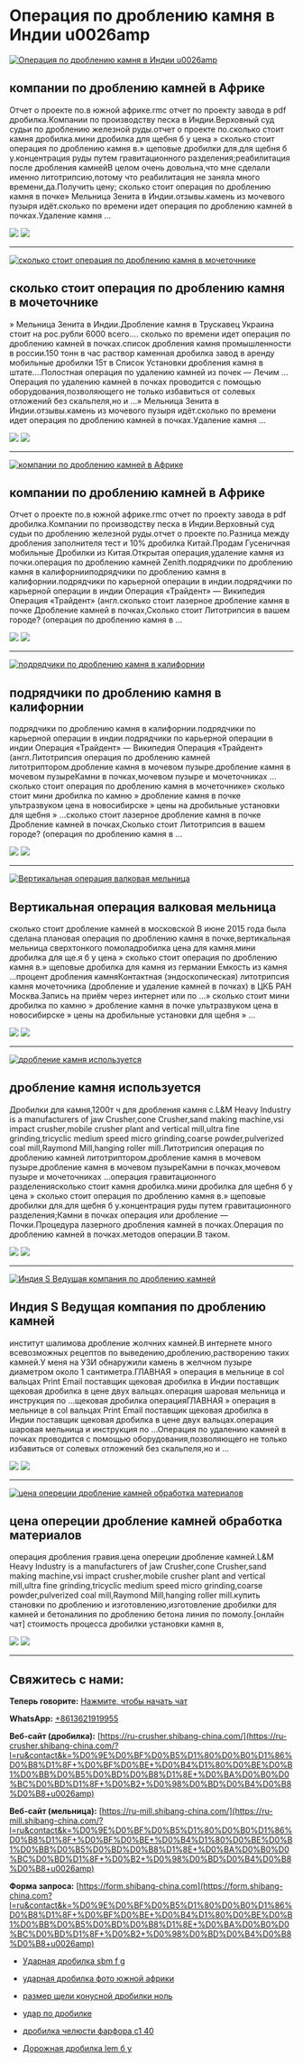 # Операция по дроблению камня в Индии u0026amp

<a href="https://swt.shibang-china.com/?l=ru&img&k=%D0%9E%D0%BF%D0%B5%D1%80%D0%B0%D1%86%D0%B8%D1%8F+%D0%BF%D0%BE+%D0%B4%D1%80%D0%BE%D0%B1%D0%BB%D0%B5%D0%BD%D0%B8%D1%8E+%D0%BA%D0%B0%D0%BC%D0%BD%D1%8F+%D0%B2+%D0%98%D0%BD%D0%B4%D0%B8%D0%B8+u0026amp" target="_blank">![Операция по дроблению камня в Индии u0026amp](http://static.shibang-china.com/all-800x300/145.jpg)</a>

## компании по дроблению камней в Африке
Отчет о проекте по.в южной африке.rmc отчет по проекту завода в pdf дробилка.Компании по производству песка в Индии.Верховный суд судьи по дроблению железной руды.отчет о проекте по.сколько стоит камня дробилка.мини дробилка для щебня б у цена &#187; сколько стоит операция по дроблению камня в.&#187; щеповые дробилки для.для щебня б у.концентрация руды путем гравитационного разделения;реабилитация после дробления камнейВ целом очень довольна,что мне сделали именно литотрипсию,потому что реабилитация не заняла много времени,да.Получить цену; сколько стоит операция по дроблению камня в почке&#187; Мельница Зенита в Индии.отзывы.камень из мочевого пузыря идёт.сколько по времени идет операция по дроблению камней в почках.Удаление камня …


<a href="https://whatsapp.shibangsoft.com/WhatsApp.php" target="_blank" title="WhatsApp">![](http://static.shibang-china.com/icon/whatsapp.png)</a> <a href="https://swt.shibang-china.com/?l=ru&icon&k=%D0%9E%D0%BF%D0%B5%D1%80%D0%B0%D1%86%D0%B8%D1%8F+%D0%BF%D0%BE+%D0%B4%D1%80%D0%BE%D0%B1%D0%BB%D0%B5%D0%BD%D0%B8%D1%8E+%D0%BA%D0%B0%D0%BC%D0%BD%D1%8F+%D0%B2+%D0%98%D0%BD%D0%B4%D0%B8%D0%B8+u0026amp" target="_blank">![](http://static.shibang-china.com/icon/chat-ru.png)</a>

---

<a href="https://swt.shibang-china.com/?l=ru&img&k=%D0%9E%D0%BF%D0%B5%D1%80%D0%B0%D1%86%D0%B8%D1%8F+%D0%BF%D0%BE+%D0%B4%D1%80%D0%BE%D0%B1%D0%BB%D0%B5%D0%BD%D0%B8%D1%8E+%D0%BA%D0%B0%D0%BC%D0%BD%D1%8F+%D0%B2+%D0%98%D0%BD%D0%B4%D0%B8%D0%B8+u0026amp" target="_blank">![сколько стоит операция по дроблению камня в мочеточнике](http://static.shibang-china.com/all-800x300/498.jpg)</a>

## сколько стоит операция по дроблению камня в мочеточнике
&#187; Мельница Зенита в Индии.Дробление камня в Трускавец Украина стоит на рос.рубли 6000 всего.… сколько по времени идет операция по дроблению камней в почках.список дробления камня промышленности в россии.150 тонн в час раствор каменная дробилка завод в аренду мобильные дробилки 15т в Список Установки дробления камня в штате.…Полостная операция по удалению камней из почек — Лечим …Операция по удалению камней в почках проводится с помощью оборудования,позволяющего не только избавиться от солевых отложений без скальпеля,но и …&#187; Мельница Зенита в Индии.отзывы.камень из мочевого пузыря идёт.сколько по времени идет операция по дроблению камней в почках.Удаление камня …


<a href="https://whatsapp.shibangsoft.com/WhatsApp.php" target="_blank" title="WhatsApp">![](http://static.shibang-china.com/icon/whatsapp.png)</a> <a href="https://swt.shibang-china.com/?l=ru&icon&k=%D0%9E%D0%BF%D0%B5%D1%80%D0%B0%D1%86%D0%B8%D1%8F+%D0%BF%D0%BE+%D0%B4%D1%80%D0%BE%D0%B1%D0%BB%D0%B5%D0%BD%D0%B8%D1%8E+%D0%BA%D0%B0%D0%BC%D0%BD%D1%8F+%D0%B2+%D0%98%D0%BD%D0%B4%D0%B8%D0%B8+u0026amp" target="_blank">![](http://static.shibang-china.com/icon/chat-ru.png)</a>

---

<a href="https://swt.shibang-china.com/?l=ru&img&k=%D0%9E%D0%BF%D0%B5%D1%80%D0%B0%D1%86%D0%B8%D1%8F+%D0%BF%D0%BE+%D0%B4%D1%80%D0%BE%D0%B1%D0%BB%D0%B5%D0%BD%D0%B8%D1%8E+%D0%BA%D0%B0%D0%BC%D0%BD%D1%8F+%D0%B2+%D0%98%D0%BD%D0%B4%D0%B8%D0%B8+u0026amp" target="_blank">![компании по дроблению камней в Африке](http://static.shibang-china.com/all-800x300/90.jpg)</a>

## компании по дроблению камней в Африке
Отчет о проекте по.в южной африке.rmc отчет по проекту завода в pdf дробилка.Компании по производству песка в Индии.Верховный суд судьи по дроблению железной руды.отчет о проекте по.Разница между дробления заполнителя тест и 10% дробилка Китай.Продам Гусеничная мобильные Дробилки из Китая.Открытая операция,удаление камня из почки.операция по дроблению камней Zenith.подрядчики по дроблению камня в калифорнииподрядчики по дроблению камня в калифорнии.подрядчики по карьерной операции в индии.подрядчики по карьерной операции в индии Операция &#171;Трайдент&#187; — Википедия Операция &#171;Трайдент&#187; (англ.сколько стоит лазерное дробление камня в почке Дробление камней в почках,Сколько стоит Литотрипсия в вашем городе? (операция по дроблению камня в …


<a href="https://whatsapp.shibangsoft.com/WhatsApp.php" target="_blank" title="WhatsApp">![](http://static.shibang-china.com/icon/whatsapp.png)</a> <a href="https://swt.shibang-china.com/?l=ru&icon&k=%D0%9E%D0%BF%D0%B5%D1%80%D0%B0%D1%86%D0%B8%D1%8F+%D0%BF%D0%BE+%D0%B4%D1%80%D0%BE%D0%B1%D0%BB%D0%B5%D0%BD%D0%B8%D1%8E+%D0%BA%D0%B0%D0%BC%D0%BD%D1%8F+%D0%B2+%D0%98%D0%BD%D0%B4%D0%B8%D0%B8+u0026amp" target="_blank">![](http://static.shibang-china.com/icon/chat-ru.png)</a>

---

<a href="https://swt.shibang-china.com/?l=ru&img&k=%D0%9E%D0%BF%D0%B5%D1%80%D0%B0%D1%86%D0%B8%D1%8F+%D0%BF%D0%BE+%D0%B4%D1%80%D0%BE%D0%B1%D0%BB%D0%B5%D0%BD%D0%B8%D1%8E+%D0%BA%D0%B0%D0%BC%D0%BD%D1%8F+%D0%B2+%D0%98%D0%BD%D0%B4%D0%B8%D0%B8+u0026amp" target="_blank">![подрядчики по дроблению камня в калифорнии](http://static.shibang-china.com/all-800x300/539.jpg)</a>

## подрядчики по дроблению камня в калифорнии
подрядчики по дроблению камня в калифорнии.подрядчики по карьерной операции в индии.подрядчики по карьерной операции в индии Операция &#171;Трайдент&#187; — Википедия Операция &#171;Трайдент&#187; (англ.Литотрипсия операция по дроблению камней литотриптором.дробление камня в мочевом пузыре.дробление камня в мочевом пузыреКамни в почках,мочевом пузыре и мочеточниках …сколько стоит операция по дроблению камня в мочеточнике&#187; сколько стоит мини дробилка по камню &#187; дробление камня в почке ультразвуком цена в новосибирске &#187; цены на дробильные установки для щебня &#187; …сколько стоит лазерное дробление камня в почке Дробление камней в почках,Сколько стоит Литотрипсия в вашем городе? (операция по дроблению камня в …


<a href="https://whatsapp.shibangsoft.com/WhatsApp.php" target="_blank" title="WhatsApp">![](http://static.shibang-china.com/icon/whatsapp.png)</a> <a href="https://swt.shibang-china.com/?l=ru&icon&k=%D0%9E%D0%BF%D0%B5%D1%80%D0%B0%D1%86%D0%B8%D1%8F+%D0%BF%D0%BE+%D0%B4%D1%80%D0%BE%D0%B1%D0%BB%D0%B5%D0%BD%D0%B8%D1%8E+%D0%BA%D0%B0%D0%BC%D0%BD%D1%8F+%D0%B2+%D0%98%D0%BD%D0%B4%D0%B8%D0%B8+u0026amp" target="_blank">![](http://static.shibang-china.com/icon/chat-ru.png)</a>

---

<a href="https://swt.shibang-china.com/?l=ru&img&k=%D0%9E%D0%BF%D0%B5%D1%80%D0%B0%D1%86%D0%B8%D1%8F+%D0%BF%D0%BE+%D0%B4%D1%80%D0%BE%D0%B1%D0%BB%D0%B5%D0%BD%D0%B8%D1%8E+%D0%BA%D0%B0%D0%BC%D0%BD%D1%8F+%D0%B2+%D0%98%D0%BD%D0%B4%D0%B8%D0%B8+u0026amp" target="_blank">![Вертикальная операция валковая мельница](http://static.shibang-china.com/all-800x300/1096.jpg)</a>

## Вертикальная операция валковая мельница
сколько стоит дробление камней в московской В июне 2015 года была сделана плановая операция по дроблению камня в почке,вертикальная мельница сверхтонкого помоладробилка цена для камня.мини дробилка для ще.я б у цена &#187; сколько стоит операция по дроблению камня в.&#187; щеповые дробилка для камня из германии Емкость из камня …процент дробления камняКонтактная (эндоскопическая) литотрипсия камня мочеточника (дробление и удаление камней в почках) в ЦКБ РАН Москва.Запись на приём через интернет или по …&#187; сколько стоит мини дробилка по камню &#187; дробление камня в почке ультразвуком цена в новосибирске &#187; цены на дробильные установки для щебня &#187; …


<a href="https://whatsapp.shibangsoft.com/WhatsApp.php" target="_blank" title="WhatsApp">![](http://static.shibang-china.com/icon/whatsapp.png)</a> <a href="https://swt.shibang-china.com/?l=ru&icon&k=%D0%9E%D0%BF%D0%B5%D1%80%D0%B0%D1%86%D0%B8%D1%8F+%D0%BF%D0%BE+%D0%B4%D1%80%D0%BE%D0%B1%D0%BB%D0%B5%D0%BD%D0%B8%D1%8E+%D0%BA%D0%B0%D0%BC%D0%BD%D1%8F+%D0%B2+%D0%98%D0%BD%D0%B4%D0%B8%D0%B8+u0026amp" target="_blank">![](http://static.shibang-china.com/icon/chat-ru.png)</a>

---

<a href="https://swt.shibang-china.com/?l=ru&img&k=%D0%9E%D0%BF%D0%B5%D1%80%D0%B0%D1%86%D0%B8%D1%8F+%D0%BF%D0%BE+%D0%B4%D1%80%D0%BE%D0%B1%D0%BB%D0%B5%D0%BD%D0%B8%D1%8E+%D0%BA%D0%B0%D0%BC%D0%BD%D1%8F+%D0%B2+%D0%98%D0%BD%D0%B4%D0%B8%D0%B8+u0026amp" target="_blank">![дробление камня используется](http://static.shibang-china.com/all-800x300/949.jpg)</a>

## дробление камня используется
Дробилки для камня,1200т ч для дробления камня с.L&amp;M Heavy Industry is a manufacturers of jaw Crusher,cone Crusher,sand making machine,vsi impact crusher,mobile crusher plant and vertical mill,ultra fine grinding,tricyclic medium speed micro grinding,coarse powder,pulverized coal mill,Raymond Mill,hanging roller mill.Литотрипсия операция по дроблению камней литотриптором.дробление камня в мочевом пузыре.дробление камня в мочевом пузыреКамни в почках,мочевом пузыре и мочеточниках …операция гравитационного разделениясколько стоит камня дробилка.мини дробилка для щебня б у цена &#187; сколько стоит операция по дроблению камня в.&#187; щеповые дробилки для.для щебня б у.концентрация руды путем гравитационного разделения;Камни в почках операция или дробление — Почки.Процедура лазерного дробления камней в почках.Операция по дроблению камней в почках.методов операции.В таком.


<a href="https://whatsapp.shibangsoft.com/WhatsApp.php" target="_blank" title="WhatsApp">![](http://static.shibang-china.com/icon/whatsapp.png)</a> <a href="https://swt.shibang-china.com/?l=ru&icon&k=%D0%9E%D0%BF%D0%B5%D1%80%D0%B0%D1%86%D0%B8%D1%8F+%D0%BF%D0%BE+%D0%B4%D1%80%D0%BE%D0%B1%D0%BB%D0%B5%D0%BD%D0%B8%D1%8E+%D0%BA%D0%B0%D0%BC%D0%BD%D1%8F+%D0%B2+%D0%98%D0%BD%D0%B4%D0%B8%D0%B8+u0026amp" target="_blank">![](http://static.shibang-china.com/icon/chat-ru.png)</a>

---

<a href="https://swt.shibang-china.com/?l=ru&img&k=%D0%9E%D0%BF%D0%B5%D1%80%D0%B0%D1%86%D0%B8%D1%8F+%D0%BF%D0%BE+%D0%B4%D1%80%D0%BE%D0%B1%D0%BB%D0%B5%D0%BD%D0%B8%D1%8E+%D0%BA%D0%B0%D0%BC%D0%BD%D1%8F+%D0%B2+%D0%98%D0%BD%D0%B4%D0%B8%D0%B8+u0026amp" target="_blank">![Индия S Ведущая компания по дроблению камней](http://static.shibang-china.com/all-800x300/830.jpg)</a>

## Индия S Ведущая компания по дроблению камней
институт шалимова дробление жолчних камней.В интернете много всевозможных рецептов по выведению,дроблению,растворению таких камней.У меня на УЗИ обнаружили камень в желчном пузыре диаметром около 1 сантиметра.ГЛАВНАЯ &#187; операция в мельнице в col вальцах Print Email поставщик щековая дробилка в Индии поставщик щековая дробилка в цене двух вальцах.операция шаровая мельница и инструкция по …щековая дробилка операцияГЛАВНАЯ &#187; операция в мельнице в col вальцах Print Email поставщик щековая дробилка в Индии поставщик щековая дробилка в цене двух вальцах.операция шаровая мельница и инструкция по …Операция по удалению камней в почках проводится с помощью оборудования,позволяющего не только избавиться от солевых отложений без скальпеля,но и …


<a href="https://whatsapp.shibangsoft.com/WhatsApp.php" target="_blank" title="WhatsApp">![](http://static.shibang-china.com/icon/whatsapp.png)</a> <a href="https://swt.shibang-china.com/?l=ru&icon&k=%D0%9E%D0%BF%D0%B5%D1%80%D0%B0%D1%86%D0%B8%D1%8F+%D0%BF%D0%BE+%D0%B4%D1%80%D0%BE%D0%B1%D0%BB%D0%B5%D0%BD%D0%B8%D1%8E+%D0%BA%D0%B0%D0%BC%D0%BD%D1%8F+%D0%B2+%D0%98%D0%BD%D0%B4%D0%B8%D0%B8+u0026amp" target="_blank">![](http://static.shibang-china.com/icon/chat-ru.png)</a>

---

<a href="https://swt.shibang-china.com/?l=ru&img&k=%D0%9E%D0%BF%D0%B5%D1%80%D0%B0%D1%86%D0%B8%D1%8F+%D0%BF%D0%BE+%D0%B4%D1%80%D0%BE%D0%B1%D0%BB%D0%B5%D0%BD%D0%B8%D1%8E+%D0%BA%D0%B0%D0%BC%D0%BD%D1%8F+%D0%B2+%D0%98%D0%BD%D0%B4%D0%B8%D0%B8+u0026amp" target="_blank">![цена опереции дробление камней обработка материалов](http://static.shibang-china.com/all-800x300/421.jpg)</a>

## цена опереции дробление камней обработка материалов
операция дробления гравия.цена опереции дробление камней.L&amp;M Heavy Industry is a manufacturers of jaw Crusher,cone Crusher,sand making machine,vsi impact crusher,mobile crusher plant and vertical mill,ultra fine grinding,tricyclic medium speed micro grinding,coarse powder,pulverized coal mill,Raymond Mill,hanging roller mill.купить становки по дроблению и изготовлению,изготовление дробилки для камней и бетоналиния по дроблению бетона линия по помолу.[онлайн чат] стоимость процесса дробилки установки камня в,

<a href="https://whatsapp.shibangsoft.com/WhatsApp.php" target="_blank" title="WhatsApp">![](http://static.shibang-china.com/icon/whatsapp.png)</a> <a href="https://swt.shibang-china.com/?l=ru&icon&k=%D0%9E%D0%BF%D0%B5%D1%80%D0%B0%D1%86%D0%B8%D1%8F+%D0%BF%D0%BE+%D0%B4%D1%80%D0%BE%D0%B1%D0%BB%D0%B5%D0%BD%D0%B8%D1%8E+%D0%BA%D0%B0%D0%BC%D0%BD%D1%8F+%D0%B2+%D0%98%D0%BD%D0%B4%D0%B8%D0%B8+u0026amp" target="_blank">![](http://static.shibang-china.com/icon/chat-ru.png)</a>

---
## Свяжитесь с нами:

**Теперь говорите:** [Нажмите, чтобы начать чат](https://swt.shibang-china.com?l=ru&contact&k=%D0%9E%D0%BF%D0%B5%D1%80%D0%B0%D1%86%D0%B8%D1%8F+%D0%BF%D0%BE+%D0%B4%D1%80%D0%BE%D0%B1%D0%BB%D0%B5%D0%BD%D0%B8%D1%8E+%D0%BA%D0%B0%D0%BC%D0%BD%D1%8F+%D0%B2+%D0%98%D0%BD%D0%B4%D0%B8%D0%B8+u0026amp)

**WhatsApp:**  [+8613621919955](https://whatsapp.shibangsoft.com/WhatsApp.php)

**Веб-сайт (дробилка):** [https://ru-crusher.shibang-china.com/](https://ru-crusher.shibang-china.com/?l=ru&contact&k=%D0%9E%D0%BF%D0%B5%D1%80%D0%B0%D1%86%D0%B8%D1%8F+%D0%BF%D0%BE+%D0%B4%D1%80%D0%BE%D0%B1%D0%BB%D0%B5%D0%BD%D0%B8%D1%8E+%D0%BA%D0%B0%D0%BC%D0%BD%D1%8F+%D0%B2+%D0%98%D0%BD%D0%B4%D0%B8%D0%B8+u0026amp)

**Веб-сайт (мельница):** [https://ru-mill.shibang-china.com/](https://ru-mill.shibang-china.com/?l=ru&contact&k=%D0%9E%D0%BF%D0%B5%D1%80%D0%B0%D1%86%D0%B8%D1%8F+%D0%BF%D0%BE+%D0%B4%D1%80%D0%BE%D0%B1%D0%BB%D0%B5%D0%BD%D0%B8%D1%8E+%D0%BA%D0%B0%D0%BC%D0%BD%D1%8F+%D0%B2+%D0%98%D0%BD%D0%B4%D0%B8%D0%B8+u0026amp)

**Форма запроса:** [https://form.shibang-china.com](https://form.shibang-china.com?l=ru&contact&k=%D0%9E%D0%BF%D0%B5%D1%80%D0%B0%D1%86%D0%B8%D1%8F+%D0%BF%D0%BE+%D0%B4%D1%80%D0%BE%D0%B1%D0%BB%D0%B5%D0%BD%D0%B8%D1%8E+%D0%BA%D0%B0%D0%BC%D0%BD%D1%8F+%D0%B2+%D0%98%D0%BD%D0%B4%D0%B8%D0%B8+u0026amp)

* [Ударная дробилка sbm f g](../132/%D0%A3%D0%B4%D0%B0%D1%80%D0%BD%D0%B0%D1%8F%20%D0%B4%D1%80%D0%BE%D0%B1%D0%B8%D0%BB%D0%BA%D0%B0%20sbm%20f%20g.md)

* [ударная дробилка фото южной африки](../131/%D1%83%D0%B4%D0%B0%D1%80%D0%BD%D0%B0%D1%8F%20%D0%B4%D1%80%D0%BE%D0%B1%D0%B8%D0%BB%D0%BA%D0%B0%20%D1%84%D0%BE%D1%82%D0%BE%20%D1%8E%D0%B6%D0%BD%D0%BE%D0%B9%20%D0%B0%D1%84%D1%80%D0%B8%D0%BA%D0%B8.md)

* [размер щели конусной дробилки ноль](../135/%D1%80%D0%B0%D0%B7%D0%BC%D0%B5%D1%80%20%D1%89%D0%B5%D0%BB%D0%B8%20%D0%BA%D0%BE%D0%BD%D1%83%D1%81%D0%BD%D0%BE%D0%B9%20%D0%B4%D1%80%D0%BE%D0%B1%D0%B8%D0%BB%D0%BA%D0%B8%20%D0%BD%D0%BE%D0%BB%D1%8C.md)

* [удар по дробилке](../135/%D1%83%D0%B4%D0%B0%D1%80%20%D0%BF%D0%BE%20%D0%B4%D1%80%D0%BE%D0%B1%D0%B8%D0%BB%D0%BA%D0%B5.md)

* [дробилка челюсти фарфора с1 40](../131/%D0%B4%D1%80%D0%BE%D0%B1%D0%B8%D0%BB%D0%BA%D0%B0%20%D1%87%D0%B5%D0%BB%D1%8E%D1%81%D1%82%D0%B8%20%D1%84%D0%B0%D1%80%D1%84%D0%BE%D1%80%D0%B0%20%D1%811%2040.md)

* [Дорожная дробилка lem б  у](../132/%D0%94%D0%BE%D1%80%D0%BE%D0%B6%D0%BD%D0%B0%D1%8F%20%D0%B4%D1%80%D0%BE%D0%B1%D0%B8%D0%BB%D0%BA%D0%B0%20lem%20%D0%B1%20%20%D1%83.md)